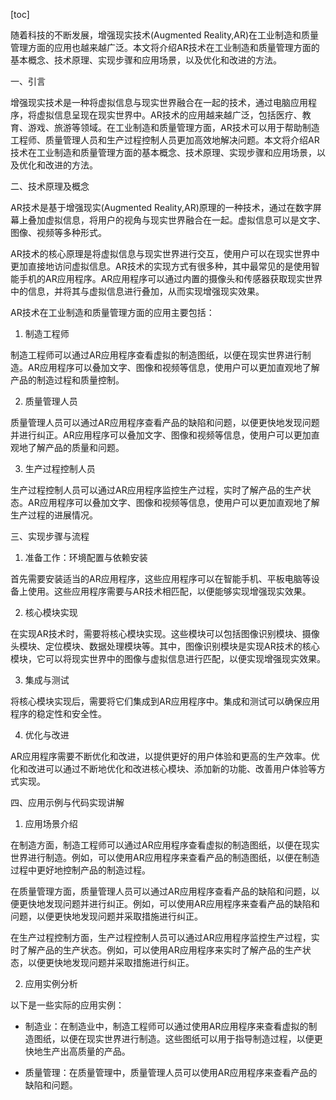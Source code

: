 
[toc]                    
                
                
随着科技的不断发展，增强现实技术(Augmented Reality,AR)在工业制造和质量管理方面的应用也越来越广泛。本文将介绍AR技术在工业制造和质量管理方面的基本概念、技术原理、实现步骤和应用场景，以及优化和改进的方法。

一、引言

增强现实技术是一种将虚拟信息与现实世界融合在一起的技术，通过电脑应用程序，将虚拟信息呈现在现实世界中。AR技术的应用越来越广泛，包括医疗、教育、游戏、旅游等领域。在工业制造和质量管理方面，AR技术可以用于帮助制造工程师、质量管理人员和生产过程控制人员更加高效地解决问题。本文将介绍AR技术在工业制造和质量管理方面的基本概念、技术原理、实现步骤和应用场景，以及优化和改进的方法。

二、技术原理及概念

AR技术是基于增强现实(Augmented Reality,AR)原理的一种技术，通过在数字屏幕上叠加虚拟信息，将用户的视角与现实世界融合在一起。虚拟信息可以是文字、图像、视频等多种形式。

AR技术的核心原理是将虚拟信息与现实世界进行交互，使用户可以在现实世界中更加直接地访问虚拟信息。AR技术的实现方式有很多种，其中最常见的是使用智能手机的AR应用程序。AR应用程序可以通过内置的摄像头和传感器获取现实世界中的信息，并将其与虚拟信息进行叠加，从而实现增强现实效果。

AR技术在工业制造和质量管理方面的应用主要包括：

1. 制造工程师

制造工程师可以通过AR应用程序查看虚拟的制造图纸，以便在现实世界进行制造。AR应用程序可以叠加文字、图像和视频等信息，使用户可以更加直观地了解产品的制造过程和质量控制。

2. 质量管理人员

质量管理人员可以通过AR应用程序查看产品的缺陷和问题，以便更快地发现问题并进行纠正。AR应用程序可以叠加文字、图像和视频等信息，使用户可以更加直观地了解产品的质量和问题。

3. 生产过程控制人员

生产过程控制人员可以通过AR应用程序监控生产过程，实时了解产品的生产状态。AR应用程序可以叠加文字、图像和视频等信息，使用户可以更加直观地了解生产过程的进展情况。

三、实现步骤与流程

1. 准备工作：环境配置与依赖安装

首先需要安装适当的AR应用程序，这些应用程序可以在智能手机、平板电脑等设备上使用。这些应用程序需要与AR技术相匹配，以便能够实现增强现实效果。

2. 核心模块实现

在实现AR技术时，需要将核心模块实现。这些模块可以包括图像识别模块、摄像头模块、定位模块、数据处理模块等。其中，图像识别模块是实现AR技术的核心模块，它可以将现实世界中的图像与虚拟信息进行匹配，以便实现增强现实效果。

3. 集成与测试

将核心模块实现后，需要将它们集成到AR应用程序中。集成和测试可以确保应用程序的稳定性和安全性。

4. 优化与改进

AR应用程序需要不断优化和改进，以提供更好的用户体验和更高的生产效率。优化和改进可以通过不断地优化和改进核心模块、添加新的功能、改善用户体验等方式实现。

四、应用示例与代码实现讲解

1. 应用场景介绍

在制造方面，制造工程师可以通过AR应用程序查看虚拟的制造图纸，以便在现实世界进行制造。例如，可以使用AR应用程序来查看产品的制造图纸，以便在制造过程中更好地控制产品的制造过程。

在质量管理方面，质量管理人员可以通过AR应用程序查看产品的缺陷和问题，以便更快地发现问题并进行纠正。例如，可以使用AR应用程序来查看产品的缺陷和问题，以便更快地发现问题并采取措施进行纠正。

在生产过程控制方面，生产过程控制人员可以通过AR应用程序监控生产过程，实时了解产品的生产状态。例如，可以使用AR应用程序来实时了解产品的生产状态，以便更快地发现问题并采取措施进行纠正。

2. 应用实例分析

以下是一些实际的应用实例：

- 制造业：在制造业中，制造工程师可以通过使用AR应用程序来查看虚拟的制造图纸，以便在现实世界进行制造。这些图纸可以用于指导制造过程，以便更快地生产出高质量的产品。

- 质量管理：在质量管理中，质量管理人员可以使用AR应用程序来查看产品的缺陷和问题。


